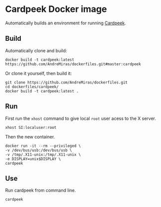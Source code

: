 # Cardpeek Docker image

Automatically builds an environment for running [Cardpeek](https://github.com/L1L1/cardpeek).

## Build
Automatically clone and build:
```
docker build -t cardpeek:latest https://github.com/AndreMiras/dockerfiles.git#master:cardpeek
```
Or clone it yourself, then build it:
```
git clone https://github.com/AndreMiras/dockerfiles.git
cd dockerfiles/cardpeek/
docker build -t cardpeek:latest .
```

## Run
First run the `xhost` command to give local `root` user acess to the X server.
```
xhost SI:localuser:root
```
Then the new container.
```
docker run -it --rm --privileged \
-v /dev/bus/usb:/dev/bus/usb \
-v /tmp/.X11-unix:/tmp/.X11-unix \
-e DISPLAY=unix$DISPLAY \
cardpeek
```

## Use
Run cardpeek from command line.
```
cardpeek
```
